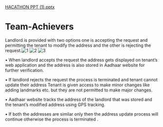 [HACATHON PPT (1).pptx](https://github.com/AakashMogulla/Team-Achievers/files/7448155/HACATHON.PPT.1.pptx)
# Team-Achievers

Landlord is provided with two options one is accepting
the request and permitting the tenant to modify the
address and the other is rejecting the request.![1](https://user-images.githubusercontent.com/93322025/139536537-1b0fe29e-2923-49df-b608-99b2f22ed9a7.png)
![2](https://user-images.githubusercontent.com/93322025/139536539-91b362f3-fae4-47a4-9302-dbe1a0963405.png)
![3](https://user-images.githubusercontent.com/93322025/139536541-0089e1d6-ad46-4dc8-9145-5272647b0dd9.png)

• When landlord accepts the request the address gets
displayed on tenant’s web application and the address
is also stored in Aadhaar website for further
verification.

• If landlord rejects the request the process is
terminated and tenant cannot update their address
Tenant is given access to make minor changes like
adding landmarks etc. but they are not permitted to
make major changes.

• Aadhaar website tracks the address of the landlord that
was stored and the tenant’s modified address using GPS
tracking.

• If both the addresses are similar only then the address
update process will continue otherwise the process is
terminated .
